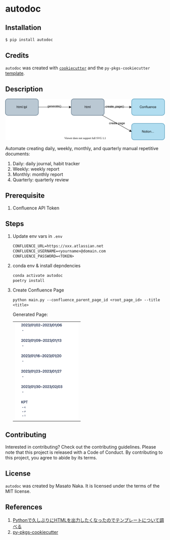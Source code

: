# autodoc

## Installation

```bash
$ pip install autodoc
```

## Credits

`autodoc` was created with [`cookiecutter`](https://cookiecutter.readthedocs.io/en/latest/) and the `py-pkgs-cookiecutter` [template](https://github.com/py-pkgs/py-pkgs-cookiecutter).

## Description

![](docs/diagram.drawio.svg)

Automate creating daily, weekly, monthly, and quarterly manual repetitive documents:

1. Daily: daily journal, habit tracker
1. Weekly: weekly report
1. Monthly: monthly report
1. Quarterly: quarterly review

## Prerequisite

1. Confluence API Token

## Steps

1. Update env vars in `.env`

    ```
    CONFLUENCE_URL=https://xxx.atlassian.net
    CONFLUENCE_USERNAME=<yourname>@domain.com
    CONFLUENCE_PASSWORD=<TOKEN>
    ```

1. conda env & install depndencies
    ```
    conda activate autodoc
    poetry install
    ```

1. Create Confluence Page
    ```
    python main.py --confluence_parent_page_id <root_page_id> --title <title>
    ```

    Generated Page:

    <table><tr><td>
    <img src="docs/confluence_page_0.png" width="200px" />
    </td></tr></table>


## Contributing

Interested in contributing? Check out the contributing guidelines. Please note that this project is released with a Code of Conduct. By contributing to this project, you agree to abide by its terms.

## License

`autodoc` was created by Masato Naka. It is licensed under the terms of the MIT license.

## References
1. [Pythonで久しぶりにHTMLを出力したくなったのでテンプレートについて調べる
](https://qiita.com/mima_ita/items/5405109b3b9e2db42332)
1. [py-pkgs-cookiecutter](https://github.com/py-pkgs/py-pkgs-cookiecutter)
